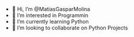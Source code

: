 - 👋 Hi, I’m @MatiasGasparMolina
- 👀 I’m interested in Programmin
- 🌱 I’m currently learning Python
- 💞️ I’m looking to collaborate on Python Projects


<!---
MatiasGasparMolina/MatiasGasparMolina is a ✨ special ✨ repository because its `README.md` (this file) appears on your GitHub profile.
You can click the Preview link to take a look at your changes.
--->
